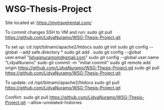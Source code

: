 # WSG-Thesis-Project

Site located at: https://mytravelrental.com/

To commit changes SSH to VM and run: sudo git pull https://github.com/LidyaNuramo/WSG-Thesis-Project.git

To set up:
cd /opt/bitnami/apache2/htdocs 
sudo git init 
sudo git config --global --add safe.directory *
sudo git add . 
sudo git config --global user.email "lidyagnuramom@gmail.com" 
sudo git config --global user.name "LidyaNuramo" 
sudo git commit -m "initial commit" 
sudo git remote add origin https://github.com/LidyaNuramo/WSG-Thesis-Project.git
sudo git pull https://github.com/LidyaNuramo/WSG-Thesis-Project.git

To update:
cd /opt/bitnami/apache2/htdocs 
sudo git pull https://github.com/LidyaNuramo/WSG-Thesis-Project.git

Conflict:
sudo git pull https://github.com/LidyaNuramo/WSG-Thesis-Project.git --allow-unrelated-histories 